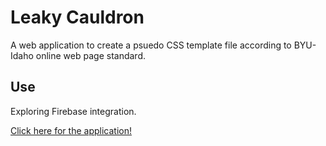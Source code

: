 # Leaky Cauldron

A web application to create a psuedo CSS template file according to BYU-Idaho online web page standard.

## Use
Exploring Firebase integration.

[Click here for the application!](http://andrewgremlich.github.io/leaky-cauldron/)
